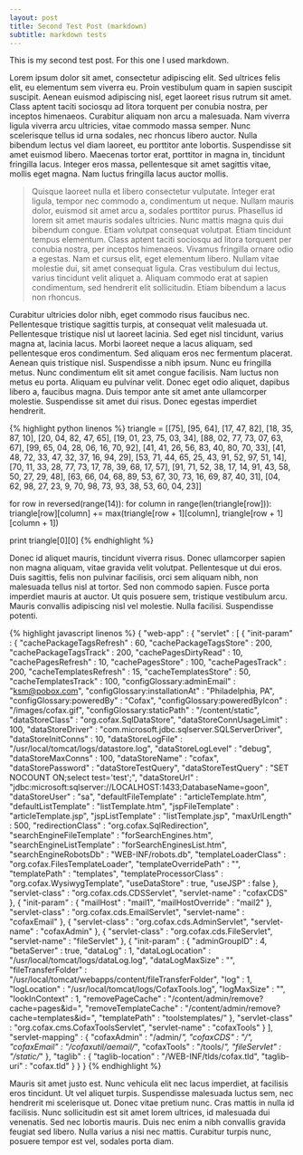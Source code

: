 ```yaml
---
layout: post
title: Second Test Post (markdown)
subtitle: markdown tests
---
```


This is my second test post. For this one I used markdown.

Lorem ipsum dolor sit amet, consectetur adipiscing elit. Sed ultrices felis elit, eu elementum sem viverra eu. Proin vestibulum quam in sapien suscipit suscipit. Aenean euismod adipiscing nisl, eget laoreet risus rutrum sit amet. Class aptent taciti sociosqu ad litora torquent per conubia nostra, per inceptos himenaeos. Curabitur aliquam non arcu a malesuada. Nam viverra ligula viverra arcu ultricies, vitae commodo massa semper. Nunc scelerisque tellus id urna sodales, nec rhoncus libero auctor. Nulla bibendum lectus vel diam laoreet, eu porttitor ante lobortis. Suspendisse sit amet euismod libero. Maecenas tortor erat, porttitor in magna in, tincidunt fringilla lacus. Integer eros massa, pellentesque sit amet sagittis vitae, mollis eget magna. Nam luctus fringilla lacus auctor mollis.

> Quisque laoreet nulla et libero consectetur vulputate. Integer erat ligula, tempor nec commodo a, condimentum ut neque. Nullam mauris dolor, euismod sit amet arcu a, sodales porttitor purus. Phasellus id lorem sit amet mauris sodales ultricies. Nunc mattis magna quis dui bibendum congue. Etiam volutpat consequat volutpat. Etiam tincidunt tempus elementum. Class aptent taciti sociosqu ad litora torquent per conubia nostra, per inceptos himenaeos. Vivamus fringilla ornare odio a egestas. Nam et cursus elit, eget elementum libero. Nullam vitae molestie dui, sit amet consequat ligula. Cras vestibulum dui lectus, varius tincidunt velit aliquet a. Aliquam commodo erat at sapien condimentum, sed hendrerit elit sollicitudin. Etiam bibendum a lacus non rhoncus.

Curabitur ultricies dolor nibh, eget commodo risus faucibus nec. Pellentesque tristique sagittis turpis, at consequat velit malesuada ut. Pellentesque tristique nisl ut laoreet lacinia. Sed eget nisl tincidunt, varius magna at, lacinia lacus. Morbi laoreet neque a lacus aliquam, sed pellentesque eros condimentum. Sed aliquam eros nec fermentum placerat. Aenean quis tristique nisl. Suspendisse a nibh ipsum. Nunc eu fringilla metus. Nunc condimentum elit sit amet congue facilisis. Nam luctus non metus eu porta. Aliquam eu pulvinar velit. Donec eget odio aliquet, dapibus libero a, faucibus magna. Duis tempor ante sit amet ante ullamcorper molestie. Suspendisse sit amet dui risus. Donec egestas imperdiet hendrerit.

{% highlight python linenos %}
triangle = [[75],
            [95, 64],
            [17, 47, 82],
            [18, 35, 87, 10],
            [20, 04, 82, 47, 65],
            [19, 01, 23, 75, 03, 34],
            [88, 02, 77, 73, 07, 63, 67],
            [99, 65, 04, 28, 06, 16, 70, 92],
            [41, 41, 26, 56, 83, 40, 80, 70, 33],
            [41, 48, 72, 33, 47, 32, 37, 16, 94, 29],
            [53, 71, 44, 65, 25, 43, 91, 52, 97, 51, 14],
            [70, 11, 33, 28, 77, 73, 17, 78, 39, 68, 17, 57],
            [91, 71, 52, 38, 17, 14, 91, 43, 58, 50, 27, 29, 48],
            [63, 66, 04, 68, 89, 53, 67, 30, 73, 16, 69, 87, 40, 31],
            [04, 62, 98, 27, 23, 9, 70, 98, 73, 93, 38, 53, 60, 04, 23]]

for row in reversed(range(14)):
    for column in range(len(triangle[row])):
        triangle[row][column] += max(triangle[row + 1][column], triangle[row + 1][column + 1])

print triangle[0][0]
{% endhighlight %}

Donec id aliquet mauris, tincidunt viverra risus. Donec ullamcorper sapien non magna aliquam, vitae gravida velit volutpat. Pellentesque ut dui eros. Duis sagittis, felis non pulvinar facilisis, orci sem aliquam nibh, non malesuada tellus nisl at tortor. Sed non commodo sapien. Fusce porta imperdiet mauris at auctor. Ut quis posuere sem, tristique vestibulum arcu. Mauris convallis adipiscing nisl vel molestie. Nulla facilisi. Suspendisse potenti.

{% highlight javascript linenos %}
{ "web-app" : { "servlet" : [ { "init-param" : { "cachePackageTagsRefresh" : 60,
                "cachePackageTagsStore" : 200,
                "cachePackageTagsTrack" : 200,
                "cachePagesDirtyRead" : 10,
                "cachePagesRefresh" : 10,
                "cachePagesStore" : 100,
                "cachePagesTrack" : 200,
                "cacheTemplatesRefresh" : 15,
                "cacheTemplatesStore" : 50,
                "cacheTemplatesTrack" : 100,
                "configGlossary:adminEmail" : "ksm@pobox.com",
                "configGlossary:installationAt" : "Philadelphia, PA",
                "configGlossary:poweredBy" : "Cofax",
                "configGlossary:poweredByIcon" : "/images/cofax.gif",
                "configGlossary:staticPath" : "/content/static",
                "dataStoreClass" : "org.cofax.SqlDataStore",
                "dataStoreConnUsageLimit" : 100,
                "dataStoreDriver" : "com.microsoft.jdbc.sqlserver.SQLServerDriver",
                "dataStoreInitConns" : 10,
                "dataStoreLogFile" : "/usr/local/tomcat/logs/datastore.log",
                "dataStoreLogLevel" : "debug",
                "dataStoreMaxConns" : 100,
                "dataStoreName" : "cofax",
                "dataStorePassword" : "dataStoreTestQuery",
                "dataStoreTestQuery" : "SET NOCOUNT ON;select test='test';",
                "dataStoreUrl" : "jdbc:microsoft:sqlserver://LOCALHOST:1433;DatabaseName=goon",
                "dataStoreUser" : "sa",
                "defaultFileTemplate" : "articleTemplate.htm",
                "defaultListTemplate" : "listTemplate.htm",
                "jspFileTemplate" : "articleTemplate.jsp",
                "jspListTemplate" : "listTemplate.jsp",
                "maxUrlLength" : 500,
                "redirectionClass" : "org.cofax.SqlRedirection",
                "searchEngineFileTemplate" : "forSearchEngines.htm",
                "searchEngineListTemplate" : "forSearchEnginesList.htm",
                "searchEngineRobotsDb" : "WEB-INF/robots.db",
                "templateLoaderClass" : "org.cofax.FilesTemplateLoader",
                "templateOverridePath" : "",
                "templatePath" : "templates",
                "templateProcessorClass" : "org.cofax.WysiwygTemplate",
                "useDataStore" : true,
                "useJSP" : false
              },
            "servlet-class" : "org.cofax.cds.CDSServlet",
            "servlet-name" : "cofaxCDS"
          },
          { "init-param" : { "mailHost" : "mail1",
                "mailHostOverride" : "mail2"
              },
            "servlet-class" : "org.cofax.cds.EmailServlet",
            "servlet-name" : "cofaxEmail"
          },
          { "servlet-class" : "org.cofax.cds.AdminServlet",
            "servlet-name" : "cofaxAdmin"
          },
          { "servlet-class" : "org.cofax.cds.FileServlet",
            "servlet-name" : "fileServlet"
          },
          { "init-param" : { "adminGroupID" : 4,
                "betaServer" : true,
                "dataLog" : 1,
                "dataLogLocation" : "/usr/local/tomcat/logs/dataLog.log",
                "dataLogMaxSize" : "",
                "fileTransferFolder" : "/usr/local/tomcat/webapps/content/fileTransferFolder",
                "log" : 1,
                "logLocation" : "/usr/local/tomcat/logs/CofaxTools.log",
                "logMaxSize" : "",
                "lookInContext" : 1,
                "removePageCache" : "/content/admin/remove?cache=pages&id=",
                "removeTemplateCache" : "/content/admin/remove?cache=templates&id=",
                "templatePath" : "toolstemplates/"
              },
            "servlet-class" : "org.cofax.cms.CofaxToolsServlet",
            "servlet-name" : "cofaxTools"
          }
        ],
      "servlet-mapping" : { "cofaxAdmin" : "/admin/*",
          "cofaxCDS" : "/",
          "cofaxEmail" : "/cofaxutil/aemail/*",
          "cofaxTools" : "/tools/*",
          "fileServlet" : "/static/*"
        },
      "taglib" : { "taglib-location" : "/WEB-INF/tlds/cofax.tld",
          "taglib-uri" : "cofax.tld"
        }
    } }
{% endhighlight %}

Mauris sit amet justo est. Nunc vehicula elit nec lacus imperdiet, at facilisis eros tincidunt. Ut vel aliquet turpis. Suspendisse malesuada luctus sem, nec hendrerit mi scelerisque ut. Donec vitae pretium nunc. Cras mattis in nulla id facilisis. Nunc sollicitudin est sit amet lorem ultrices, id malesuada dui venenatis. Sed nec lobortis mauris. Duis nec enim a nibh convallis gravida feugiat sed libero. Nulla varius a nisi nec mattis. Curabitur turpis nunc, posuere tempor est vel, sodales porta diam. 